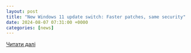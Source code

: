 ```yaml
---
layout: post
title: "New Windows 11 update switch: Faster patches, same security"
date: 2024-08-07 07:31:00 +0000
categories: [news]
---
```


[Читати далі](http://www.msn.com/en-ie/money/technology/new-windows-11-update-switch-faster-patches-same-security/ar-AA1okoLv?ocid=finance-verthp-feeds&apiversion=v2&noservercache=1&domshim=1&renderwebcomponents=1&wcseo=1&batchservertelemetry=1&noservertelemetry=1)
